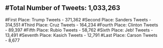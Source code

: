 #Total Number of Tweets: 1,033,263 
---
#First Place: Trump Tweets - 371,362
#Second Place: Sanders Tweets - 314,551
#Third Place: Cruz Tweets - 164,234
#Fourth Place: Clinton Tweets - 89,397
#Fifth Place: Rubio Tweets - 58,762
#Sixth Place: Jeb! Tweets - 13,491
#Seventh Place: Kasich Tweets - 12,791
#Last Place: Carson Tweets - 8,677

